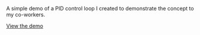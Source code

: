 A simple demo of a PID control loop I created to demonstrate the concept to my co-workers.

[View the demo](https://eliottwiener.github.io/pidcontroldemo/)
